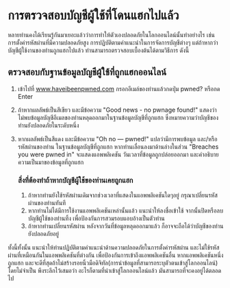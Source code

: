 # การตรวจสอบบัญชีผู้ใช้ที่โดนแฮกไปแล้ว

หลายท่านคงได้เรียนรู้กันมาเยอะแล้วว่าการทำให้ตัวเองปลอดภัยในโลกออนไลน์นั้นทำอย่างไร เช่น การตั้งค่ารหัสผ่านที่มีความปลอดภัยสูง การปฏิบัติตามคำแนะนำในการจัดการบัญชีต่างๆ 
แต่ถ้าหากว่าบัญชีผู้ใช้งานของท่านถูกแฮกไปแล้ว ท่านสามารถตรวจสอบเบื้องต้นได้ตามวิธีการ ดังนี้

## ตรวจสอบกับฐานข้อมูลบัญชีผู้ใช้ที่ถูกแฮกออนไลน์

1. เข้าไปที่ www.haveibeenpwned.com กรอกอีเมล์ของท่านแล้วกดปุ่ม pwned? หรือกด Enter
2. ถ้าหากผลลัพธ์เป็นสีเขียว และมีข้อความ "Good news - no pwnage found!" แสดงว่า ไม่พบข้อมูลบัญชีอีเมลของท่านหลุดออกมาในฐานข้อมูลบัญชีที่ถูกแฮก ซึ่งหมายความว่าบัญชีของท่านยังปลอดภัยในระดับหนึ่ง
3. หากผลลัพธ์เป็นสีแดง และมีข้อความ "Oh no — pwned!" แปลว่ามีการพบข้อมูล และ/หรือ รหัสผ่านของท่าน ในฐานข้อมูลบัญชีที่ถูกแฮก 
   หากท่านเลื่อนลงมาด้านล่างในส่วน "Breaches you were pwned in" จะแสดงแอพพลิเคชัน วันเวลาที่ข้อมูลถูกปล่อยออกมา และคำอธิบายความเป็นมาของข้อมูลที่ถูกแฮก
   
   ### สิ่งที่ต้องทำถ้าหากบัญชีผู้ใช้ของท่านเคยถูกแฮก
   
   1. ถ้าหากท่านยังใช้รหัสผ่านเดิมจากช่วงเวลาที่แสดงในแอพพลิเคชันใดๆอยู่ กรุณาเปลี่ยนรหัสผ่านของท่านทันที
   2. หากท่านไม่ได้มีการใช้งานแอพพลิเคชันเหล่านั้นแล้ว แนะนำให้ลงชื่อเข้าใช้ จากนั้นปิดหรือลบบัญชีผู้ใช้ของท่านทิ้ง เพื่อป้องกันการสวมรอบแอบอ้างเป็นตัวท่าน
   3. ถ้าหากท่านเปลี่ยนรหัสผ่าน หลังจากวันที่ข้อมูลหลุดออกมาแล้ว ก็อาจจะถือได้ว่าบัญชีของท่านยังปลอดภัยอยู่ 
   
ทั้งนี้ทั้งนั้น แนะนำให้ท่านปฏิบัติตามคำแนะนำด้านความปลอดภัยในการตั้งค่ารหัสผ่าน และไม่ใช้รหัสผ่านที่เหมือนกันในแอพพลิเคชันที่ต่างกัน เพื่อป้องกันการเข้าถึงแอพพลิเคชันอื่น หากแอพพลิเคชันหนึ่งถูกแฮก
และจะดีที่สุดถ้าไม่สร้างรอยนิ้วมือดิจิทัล(การนำข้อมูลที่สามารถระบุตัวตนเข้าสู่โลกออนไลน์) โดยไม่จำเป็น พึงระลึกไว้เสมอว่า อะไรก็ตามที่นำเข้าสู่โลกออนไลน์แล้ว มันสามารถที่จะคงอยู่ได้ตลอดไป
